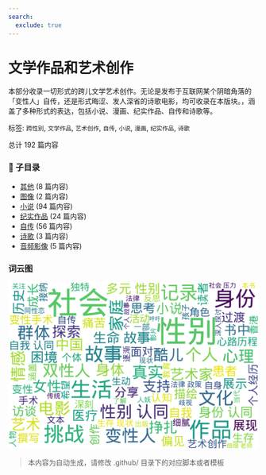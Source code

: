 ```yaml
---
search:
  exclude: true
---
```



# 文学作品和艺术创作

本部分收录一切形式的跨儿文学艺术创作。无论是发布于互联网某个阴暗角落的「变性人」自传，还是形式晦涩、发人深省的诗歌电影，均可收录在本版块。，涵盖了多种形式的表达，包括小说、漫画、纪实作品、自传和诗歌等。


标签: `跨性别`, `文学作品`, `艺术创作`, `自传`, `小说`, `漫画`, `纪实作品`, `诗歌`


总计 192 篇内容


### 📁 子目录

- [其他](其他) (8 篇内容)
- [图像](图像) (2 篇内容)
- [小说](小说) (94 篇内容)
- [纪实作品](纪实作品) (24 篇内容)
- [自传](自传) (56 篇内容)
- [诗歌](诗歌) (3 篇内容)
- [音频影像](音频影像) (5 篇内容)



### 词云图

![./文学作品和艺术创作摘要词云图](abstracts_wordcloud.png)


> 本内容为自动生成，请修改 .github/ 目录下的对应脚本或者模板

